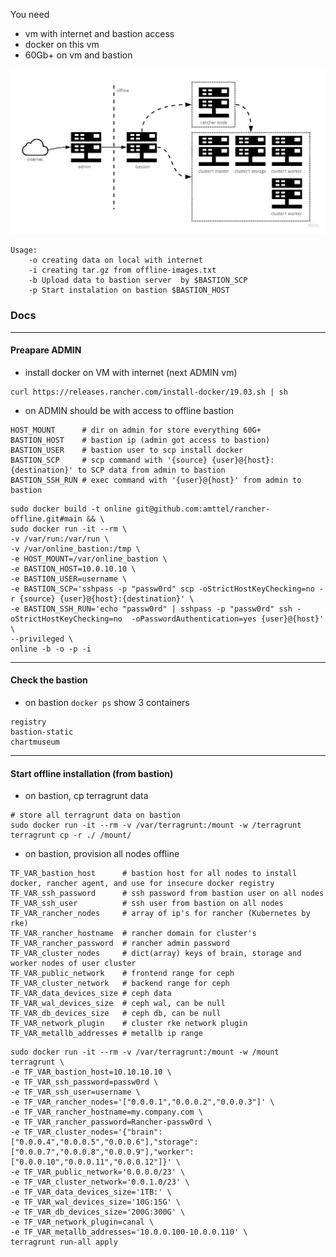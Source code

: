 You need
- vm with internet and bastion access
- docker on this vm
- 60Gb+ on vm and bastion

![rancher-offline-installation](rancher-offline-installation.jpg)


```
Usage:
    -o creating data on local with internet
    -i creating tar.gz from offline-images.txt
    -b Upload data to bastion server  by $BASTION_SCP
    -p Start instalation on bastion $BASTION_HOST
```


### Docs
---

#### Preapare ADMIN
- install docker on VM with internet (next ADMIN vm)
```
curl https://releases.rancher.com/install-docker/19.03.sh | sh
```
- on ADMIN should be with access to offline bastion
```
HOST_MOUNT      # dir on admin for store everything 60G+
BASTION_HOST    # bastion ip (admin got access to bastion)
BASTION_USER    # bastion user to scp install docker
BASTION_SCP     # scp command with '{source} {user}@{host}:{destination}' to SCP data from admin to bastion
BASTION_SSH_RUN # exec command with '{user}@{host}' from admin to bastion
```
```
sudo docker build -t online git@github.com:amttel/rancher-offline.git#main && \
sudo docker run -it --rm \
-v /var/run:/var/run \
-v /var/online_bastion:/tmp \
-e HOST_MOUNT=/var/online_bastion \
-e BASTION_HOST=10.0.10.10 \
-e BASTION_USER=username \
-e BASTION_SCP='sshpass -p "passw0rd" scp -oStrictHostKeyChecking=no -r {source} {user}@{host}:{destination}' \
-e BASTION_SSH_RUN='echo "passw0rd" | sshpass -p "passw0rd" ssh -oStrictHostKeyChecking=no  -oPasswordAuthentication=yes {user}@{host}' \
--privileged \
online -b -o -p -i
```
---
#### Check the bastion
- on bastion `docker ps` show 3 containers
```
registry
bastion-static
chartmuseum
```
---
#### Start offline installation (from bastion)
- on bastion, cp terragrunt data
```
# store all terragrunt data on bastion
sudo docker run -it --rm -v /var/terragrunt:/mount -w /terragrunt terragrunt cp -r ./ /mount/
```
- on bastion, provision all nodes offline
```
TF_VAR_bastion_host      # bastion host for all nodes to install docker, rancher agent, and use for insecure docker registry
TF_VAR_ssh_password      # ssh password from bastion user on all nodes
TF_VAR_ssh_user          # ssh user from bastion on all nodes
TF_VAR_rancher_nodes     # array of ip's for rancher (Kubernetes by rke)
TF_VAR_rancher_hostname  # rancher domain for cluster's
TF_VAR_rancher_password  # rancher admin password
TF_VAR_cluster_nodes     # dict(array) keys of brain, storage and worker nodes of user cluster
TF_VAR_public_network    # frontend range for ceph
TF_VAR_cluster_network   # backend range for ceph
TF_VAR_data_devices_size # ceph data
TF_VAR_wal_devices_size  # ceph wal, can be null
TF_VAR_db_devices_size   # ceph db, can be null
TF_VAR_network_plugin    # cluster rke network plugin
TF_VAR_metallb_addresses # metallb ip range 
```
```
sudo docker run -it --rm -v /var/terragrunt:/mount -w /mount terragrunt \
-e TF_VAR_bastion_host=10.10.10.10 \
-e TF_VAR_ssh_password=passw0rd \
-e TF_VAR_ssh_user=username \
-e TF_VAR_rancher_nodes='["0.0.0.1","0.0.0.2","0.0.0.3"]' \
-e TF_VAR_rancher_hostname=my.company.com \
-e TF_VAR_rancher_password=Rancher-passw0rd \
-e TF_VAR_cluster_nodes='{"brain":["0.0.0.4","0.0.0.5","0.0.0.6"],"storage":["0.0.0.7","0.0.0.8","0.0.0.9"],"worker":["0.0.0.10","0.0.0.11","0.0.0.12"]}' \
-e TF_VAR_public_network='0.0.0.0/23' \
-e TF_VAR_cluster_network='0.0.1.0/23' \
-e TF_VAR_data_devices_size='1TB:' \
-e TF_VAR_wal_devices_size='10G:15G' \
-e TF_VAR_db_devices_size='200G:300G' \
-e TF_VAR_network_plugin=canal \
-e TF_VAR_metallb_addresses='10.0.0.100-10.0.0.110' \
terragrunt run-all apply
